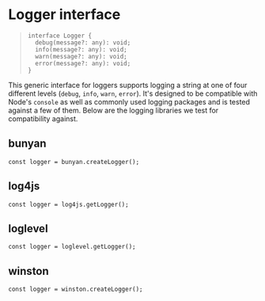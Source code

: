 # Logger interface

> ```
> interface Logger {
>   debug(message?: any): void;
>   info(message?: any): void;
>   warn(message?: any): void;
>   error(message?: any): void;
> }
> ```

This generic interface for loggers supports logging a string at one of four different levels (`debug`, `info`, `warn`, `error`). It's designed to be compatible with Node's `console` as well as commonly used logging packages and is tested against a few of them. Below are the logging libraries we test for compatibility against.

## bunyan

```
const logger = bunyan.createLogger();
```

## log4js

```
const logger = log4js.getLogger();
```

## loglevel

```
const logger = loglevel.getLogger();
```

## winston

```
const logger = winston.createLogger();
```
